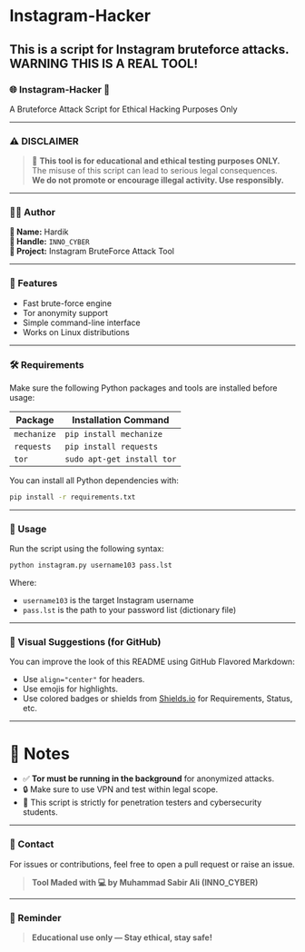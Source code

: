 # Instagram-Hacker
This is a script for Instagram bruteforce attacks. WARNING THIS IS A REAL TOOL!
---
### 🌐 Instagram-Hacker 🔐
A Bruteforce Attack Script for Ethical Hacking Purposes Only

---

### ⚠️ DISCLAIMER

> 🚨 **This tool is for educational and ethical testing purposes ONLY.**  
> The misuse of this script can lead to serious legal consequences.  
> **We do not promote or encourage illegal activity. Use responsibly.**

---

### 👨‍💻 Author

**👤 Name:** Hardik  
**🧠 Handle:** `INNO_CYBER`  
**📁 Project:** Instagram BruteForce Attack Tool  

---

### 🚀 Features

- Fast brute-force engine
- Tor anonymity support
- Simple command-line interface
- Works on Linux distributions

---

### 🛠️ Requirements

Make sure the following Python packages and tools are installed before usage:

| Package     | Installation Command |
|-------------|----------------------|
| `mechanize` | `pip install mechanize` |
| `requests`  | `pip install requests`  |
| `tor`       | `sudo apt-get install tor` |

You can install all Python dependencies with:
```bash
pip install -r requirements.txt
```

---

### 🧪 Usage

Run the script using the following syntax:

```bash
python instagram.py username103 pass.lst
```

Where:
- `username103` is the target Instagram username
- `pass.lst` is the path to your password list (dictionary file)

---

### 🎨 Visual Suggestions (for GitHub)

You can improve the look of this README using GitHub Flavored Markdown:
- Use `align="center"` for headers.
- Use emojis for highlights.
- Use colored badges or shields from [Shields.io](https://shields.io/) for Requirements, Status, etc.

---

# 📌 Notes

- ✅ **Tor must be running in the background** for anonymized attacks.
- 🔒 Make sure to use VPN and test within legal scope.
- 📡 This script is strictly for penetration testers and cybersecurity students.

---

### 💬 Contact

For issues or contributions, feel free to open a pull request or raise an issue.

> **Tool Maded with 💻 by Muhammad Sabir Ali (INNO_CYBER)**

---

### 🧠 Reminder

> **Educational use only — Stay ethical, stay safe!**

```
